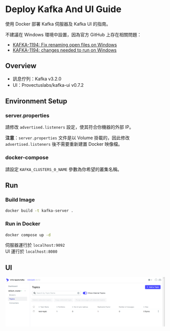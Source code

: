 # Deploy Kafka And UI Guide


使用 Docker 部署 Kafka 伺服器及 Kafka UI 的指南。  

不建議在 Windows 環境中設置，因為官方 GitHub 上存在相關問題：  
- [KAFKA-1194: Fix renaming open files on Windows](https://github.com/apache/kafka/pull/6329)  
- [KAFKA-1194: changes needed to run on Windows](https://github.com/apache/kafka/pull/12331)  

## Overview

- 訊息佇列：Kafka v3.2.0  
- UI：Provectuslabs/kafka-ui v0.7.2  

## Environment Setup

### server.properties  
請修改 `advertised.listeners` 設定，使其符合你機器的外部 IP。  

**注意**：`server.properties` 文件是以 Volume 掛載的，因此修改 `advertised.listeners` 後不需要重新建置 Docker 映像檔。  

### docker-compose  
請設定 `KAFKA_CLUSTERS_0_NAME` 參數為你希望的叢集名稱。  

## Run

### Build Image
```bash
docker build -t kafka-server .
```  

### Run in Docker
```bash
docker compose up -d
```  

伺服器運行於 `localhost:9092`  
UI 運行於 `localhost:8080`  

## UI  

![ui](ui.png)